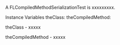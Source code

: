 A FLCompiledMethodSerializationTest is xxxxxxxxx.Instance Variables	theClass:		<Object>	theCompiledMethod:		<Object>theClass	- xxxxxtheCompiledMethod	- xxxxx